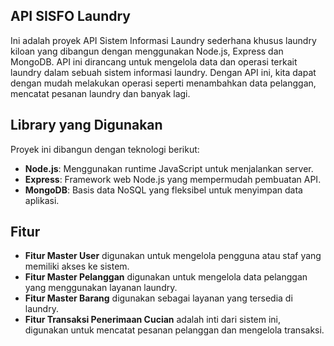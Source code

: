 ## API SISFO Laundry

Ini adalah proyek API Sistem Informasi Laundry sederhana khusus laundry kiloan yang dibangun dengan menggunakan Node.js, Express dan MongoDB. API ini dirancang untuk mengelola data dan operasi terkait laundry dalam sebuah sistem informasi laundry. Dengan API ini, kita dapat dengan mudah melakukan operasi seperti menambahkan data pelanggan, mencatat pesanan laundry dan banyak lagi.

## Library yang Digunakan

Proyek ini dibangun dengan teknologi berikut:

- **Node.js**: Menggunakan runtime JavaScript untuk menjalankan server.
- **Express**: Framework web Node.js yang mempermudah pembuatan API.
- **MongoDB**: Basis data NoSQL yang fleksibel untuk menyimpan data aplikasi.

## Fitur

- **Fitur Master User** digunakan untuk mengelola pengguna atau staf yang memiliki akses ke sistem.
- **Fitur Master Pelanggan** digunakan untuk mengelola data pelanggan yang menggunakan layanan laundry.
- **Fitur Master Barang** digunakan sebagai layanan yang tersedia di laundry.
- **Fitur Transaksi Penerimaan Cucian** adalah inti dari sistem ini, digunakan untuk mencatat pesanan pelanggan dan mengelola transaksi.
